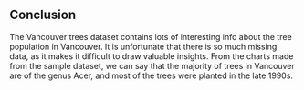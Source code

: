 ## Conclusion

The Vancouver trees dataset contains lots of interesting info about the tree population in Vancouver. It is unfortunate that there is so much missing data, as it makes it difficult to draw valuable insights. From the charts made from the sample dataset, we can say that the majority of trees in Vancouver are of the genus Acer, and most of the trees were planted in the late 1990s. 

